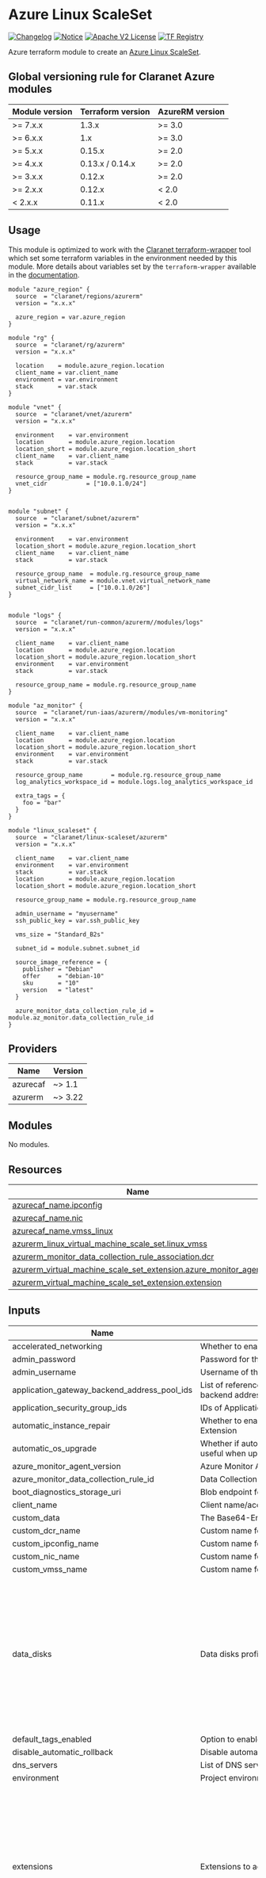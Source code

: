 # Azure Linux ScaleSet
[![Changelog](https://img.shields.io/badge/changelog-release-green.svg)](CHANGELOG.md) [![Notice](https://img.shields.io/badge/notice-copyright-yellow.svg)](NOTICE) [![Apache V2 License](https://img.shields.io/badge/license-Apache%20V2-orange.svg)](LICENSE) [![TF Registry](https://img.shields.io/badge/terraform-registry-blue.svg)](https://registry.terraform.io/modules/claranet/linux-scaleset/azurerm/)

Azure terraform module to create an [Azure Linux ScaleSet](https://azure.microsoft.com/en-us/services/virtual-machine-scale-sets/).

<!-- BEGIN_TF_DOCS -->
## Global versioning rule for Claranet Azure modules

| Module version | Terraform version | AzureRM version |
| -------------- | ----------------- | --------------- |
| >= 7.x.x       | 1.3.x             | >= 3.0          |
| >= 6.x.x       | 1.x               | >= 3.0          |
| >= 5.x.x       | 0.15.x            | >= 2.0          |
| >= 4.x.x       | 0.13.x / 0.14.x   | >= 2.0          |
| >= 3.x.x       | 0.12.x            | >= 2.0          |
| >= 2.x.x       | 0.12.x            | < 2.0           |
| <  2.x.x       | 0.11.x            | < 2.0           |

## Usage

This module is optimized to work with the [Claranet terraform-wrapper](https://github.com/claranet/terraform-wrapper) tool
which set some terraform variables in the environment needed by this module.
More details about variables set by the `terraform-wrapper` available in the [documentation](https://github.com/claranet/terraform-wrapper#environment).

```hcl
module "azure_region" {
  source  = "claranet/regions/azurerm"
  version = "x.x.x"

  azure_region = var.azure_region
}

module "rg" {
  source  = "claranet/rg/azurerm"
  version = "x.x.x"

  location    = module.azure_region.location
  client_name = var.client_name
  environment = var.environment
  stack       = var.stack
}

module "vnet" {
  source  = "claranet/vnet/azurerm"
  version = "x.x.x"

  environment    = var.environment
  location       = module.azure_region.location
  location_short = module.azure_region.location_short
  client_name    = var.client_name
  stack          = var.stack

  resource_group_name = module.rg.resource_group_name
  vnet_cidr           = ["10.0.1.0/24"]
}


module "subnet" {
  source  = "claranet/subnet/azurerm"
  version = "x.x.x"

  environment    = var.environment
  location_short = module.azure_region.location_short
  client_name    = var.client_name
  stack          = var.stack

  resource_group_name  = module.rg.resource_group_name
  virtual_network_name = module.vnet.virtual_network_name
  subnet_cidr_list     = ["10.0.1.0/26"]
}


module "logs" {
  source  = "claranet/run-common/azurerm//modules/logs"
  version = "x.x.x"

  client_name    = var.client_name
  location       = module.azure_region.location
  location_short = module.azure_region.location_short
  environment    = var.environment
  stack          = var.stack

  resource_group_name = module.rg.resource_group_name
}

module "az_monitor" {
  source  = "claranet/run-iaas/azurerm//modules/vm-monitoring"
  version = "x.x.x"

  client_name    = var.client_name
  location       = module.azure_region.location
  location_short = module.azure_region.location_short
  environment    = var.environment
  stack          = var.stack

  resource_group_name        = module.rg.resource_group_name
  log_analytics_workspace_id = module.logs.log_analytics_workspace_id

  extra_tags = {
    foo = "bar"
  }
}

module "linux_scaleset" {
  source  = "claranet/linux-scaleset/azurerm"
  version = "x.x.x"

  client_name    = var.client_name
  environment    = var.environment
  stack          = var.stack
  location       = module.azure_region.location
  location_short = module.azure_region.location_short

  resource_group_name = module.rg.resource_group_name

  admin_username = "myusername"
  ssh_public_key = var.ssh_public_key

  vms_size = "Standard_B2s"

  subnet_id = module.subnet.subnet_id

  source_image_reference = {
    publisher = "Debian"
    offer     = "debian-10"
    sku       = "10"
    version   = "latest"
  }

  azure_monitor_data_collection_rule_id = module.az_monitor.data_collection_rule_id
}
```

## Providers

| Name | Version |
|------|---------|
| azurecaf | ~> 1.1 |
| azurerm | ~> 3.22 |

## Modules

No modules.

## Resources

| Name | Type |
|------|------|
| [azurecaf_name.ipconfig](https://registry.terraform.io/providers/aztfmod/azurecaf/latest/docs/resources/name) | resource |
| [azurecaf_name.nic](https://registry.terraform.io/providers/aztfmod/azurecaf/latest/docs/resources/name) | resource |
| [azurecaf_name.vmss_linux](https://registry.terraform.io/providers/aztfmod/azurecaf/latest/docs/resources/name) | resource |
| [azurerm_linux_virtual_machine_scale_set.linux_vmss](https://registry.terraform.io/providers/hashicorp/azurerm/latest/docs/resources/linux_virtual_machine_scale_set) | resource |
| [azurerm_monitor_data_collection_rule_association.dcr](https://registry.terraform.io/providers/hashicorp/azurerm/latest/docs/resources/monitor_data_collection_rule_association) | resource |
| [azurerm_virtual_machine_scale_set_extension.azure_monitor_agent](https://registry.terraform.io/providers/hashicorp/azurerm/latest/docs/resources/virtual_machine_scale_set_extension) | resource |
| [azurerm_virtual_machine_scale_set_extension.extension](https://registry.terraform.io/providers/hashicorp/azurerm/latest/docs/resources/virtual_machine_scale_set_extension) | resource |

## Inputs

| Name | Description | Type | Default | Required |
|------|-------------|------|---------|:--------:|
| accelerated\_networking | Whether to enable accelerated networking or not. | `bool` | `true` | no |
| admin\_password | Password for the administrator account of the Virtual Machines. | `string` | `null` | no |
| admin\_username | Username of the administrator account of the Virtual Machines. | `string` | n/a | yes |
| application\_gateway\_backend\_address\_pool\_ids | List of references to backend address pools of Application Gateways. A Scale Set can reference backend address pools of one Application Gateway. | `list(string)` | `[]` | no |
| application\_security\_group\_ids | IDs of Application Security Group IDs (up to 20). | `list(string)` | `[]` | no |
| automatic\_instance\_repair | Whether to enable automatic instance repair. Must have health\_probe\_id or an Application Health Extension | `bool` | `false` | no |
| automatic\_os\_upgrade | Whether if automatic OS patches can be applied by Azure to your Scale Set. This is particularly useful when upgrade\_policy\_mode is set to Rolling. | `bool` | `false` | no |
| azure\_monitor\_agent\_version | Azure Monitor Agent extension version | `string` | `"1.22"` | no |
| azure\_monitor\_data\_collection\_rule\_id | Data Collection Rule ID from Azure Monitor for metrics and logs collection | `string` | n/a | yes |
| boot\_diagnostics\_storage\_uri | Blob endpoint for the Storage Account to hold the Virtual Machines diagnostic files. | `string` | `""` | no |
| client\_name | Client name/account used in naming. | `string` | n/a | yes |
| custom\_data | The Base64-Encoded Custom Data which should be used for this Virtual Machine Scale Set. | `string` | `null` | no |
| custom\_dcr\_name | Custom name for Data collection rule association | `string` | `null` | no |
| custom\_ipconfig\_name | Custom name for Ipconfiguration | `string` | `null` | no |
| custom\_nic\_name | Custom name for Network Interfaces | `string` | `null` | no |
| custom\_vmss\_name | Custom name for the Virtual Machine ScaleSet | `string` | `null` | no |
| data\_disks | Data disks profiles to attach. | <pre>list(object({<br>    name                      = string<br>    lun                       = number<br>    disk_size_gb              = optional(number, null)<br>    create_option             = optional(string, "Empty")<br>    caching                   = optional(string, "None")<br>    storage_account_type      = optional(string, "StandardSSD_LRS")<br>    disk_encryption_set_id    = optional(string, null)<br>    disk_iops_read_write      = optional(string, null)<br>    disk_mbps_read_write      = optional(string, null)<br>    write_accelerator_enabled = optional(string, null)<br>  }))</pre> | `[]` | no |
| default\_tags\_enabled | Option to enable or disable default tags. | `bool` | `true` | no |
| disable\_automatic\_rollback | Disable automatic rollback in case of failures. | `bool` | `false` | no |
| dns\_servers | List of DNS servers. | `list(string)` | `[]` | no |
| environment | Project environment. | `string` | n/a | yes |
| extensions | Extensions to add to the Scale Set. | <pre>list(object({<br>    name                        = string<br>    publisher                   = string<br>    type                        = string<br>    type_handler_version        = string<br>    auto_upgrade_minor_version  = optional(bool, true)<br>    automatic_upgrade_enabled   = optional(bool, false)<br>    failure_suppression_enabled = optional(bool, false)<br>    force_update_tag            = optional(string, null)<br>    protected_settings          = optional(string, null)<br>    provision_after_extensions  = optional(list(string), [])<br>    settings                    = optional(string, null)<br>  }))</pre> | `[]` | no |
| extra\_tags | Additional tags to associate with your scale set. | `map(string)` | `{}` | no |
| health\_probe\_id | Specifies the identifier for the Load Balancer health probe. Required when using Rolling as your upgrade\_policy\_mode. | `string` | `null` | no |
| identity | Identity block information as described here https://www.terraform.io/docs/providers/azurerm/r/linux_virtual_machine_scale_set.html#identity. | <pre>object({<br>    type         = string<br>    identity_ids = list(string)<br>  })</pre> | `null` | no |
| instances\_count | Number of instances in the Scale Set. | `number` | `2` | no |
| ip\_forwarding\_enabled | Whether IP forwarding is enabled on this NIC. | `bool` | `false` | no |
| load\_balancer\_backend\_address\_pool\_ids | List of references to backend address pools of Load Balancers. A Scale Set can reference backend address pools of one public and one internal Load Balancer. | `list(string)` | `[]` | no |
| load\_balancer\_inbound\_nat\_rules\_ids | List of references to inbound NAT rules for Load Balancers. | `list(string)` | `[]` | no |
| location | Azure region to use. | `string` | n/a | yes |
| location\_short | Short string for Azure location. | `string` | n/a | yes |
| name\_prefix | Optional prefix for the generated name | `string` | `""` | no |
| name\_suffix | Optional suffix for the generated name | `string` | `""` | no |
| network\_security\_group\_id | ID of the Network Security Group. | `string` | `null` | no |
| os\_disk\_caching | OS disk caching requirements [Possible values : None, ReadOnly, ReadWrite]. | `string` | `"None"` | no |
| os\_disk\_encryption\_set\_id | ID of the Disk Encryption Set which should be used to encrypt the OS disk. | `string` | `null` | no |
| os\_disk\_managed\_disk\_type | Type of managed disk to create [Possible values : Standard\_LRS, StandardSSD\_LRS or Premium\_LRS]. | `string` | `"StandardSSD_LRS"` | no |
| os\_disk\_size\_gb | Size of the OS disk in GB. | `number` | `32` | no |
| os\_disk\_write\_accelerator\_enabled | Whether to enable write accelerator for the OS disk. | `bool` | `false` | no |
| os\_ephemeral\_disk\_enabled | Whether OS disk is local ephemeral disk. See https://learn.microsoft.com/en-us/azure/virtual-machines/ephemeral-os-disks. | `bool` | `true` | no |
| os\_ephemeral\_disk\_placement | Placement for the local ephemeral disk. Value can be `CacheDisk` or `ResourceDisk`. See https://learn.microsoft.com/en-us/azure/virtual-machines/ephemeral-os-disks. | `string` | `"ResourceDisk"` | no |
| overprovision | Should Azure over-provision Virtual Machines in this Scale Set? This means that multiple Virtual Machines will be provisioned and Azure will keep the instances which become available first - which improves provisioning success rates and improves deployment time. | `bool` | `true` | no |
| resource\_group\_name | Name of the resource group. | `string` | n/a | yes |
| rolling\_upgrade\_policy | Rolling upgrade policy, only applicable when the upgrade\_policy\_mode is Rolling. | <pre>object({<br>    max_batch_instance_percent              = number<br>    max_unhealthy_instance_percent          = number<br>    max_unhealthy_upgraded_instance_percent = number<br>    pause_time_between_batches              = string<br>  })</pre> | <pre>{<br>  "max_batch_instance_percent": 25,<br>  "max_unhealthy_instance_percent": 25,<br>  "max_unhealthy_upgraded_instance_percent": 25,<br>  "pause_time_between_batches": "PT30S"<br>}</pre> | no |
| scale\_in\_force\_deletion | Whether the Virtual Machines chosen for removal should be force deleted when the Virtual Machine Scale Set is being scaled-in. | `bool` | `false` | no |
| scale\_in\_policy | The scale-in policy rule that decides which Virtual Machines are chosen for removal when a Virtual Machine Scale Set is scaled in. Possible values for the scale-in policy rules are Default, NewestVM and OldestVM, defaults to Default. | `string` | `"Default"` | no |
| source\_image\_id | ID of the Virtual Machines image to use. | `string` | `null` | no |
| source\_image\_reference | Virtual Machines source image reference. | <pre>object({<br>    publisher = string<br>    offer     = string<br>    sku       = string<br>    version   = string<br>  })</pre> | `null` | no |
| ssh\_private\_key | Private SSH key deployed on Scale set. | `string` | `null` | no |
| ssh\_public\_key | Public SSH key deployed on Scale set. | `string` | `null` | no |
| stack | Project stack name. | `string` | n/a | yes |
| subnet\_id | ID of the subnet | `string` | n/a | yes |
| ultra\_ssd\_enabled | Whether UltraSSD\_LRS storage account type can be enabled. | `bool` | `false` | no |
| upgrade\_mode | Specifies how Upgrades (e.g. changing the Image/SKU) should be performed to Virtual Machine Instances. Possible values are Automatic, Manual and Rolling. Defaults to Manual. | `string` | `"Manual"` | no |
| use\_caf\_naming | Use the Azure CAF naming provider to generate default resource name. `custom_vmss_name` override this if set. Legacy default name is used if this is set to `false`. | `bool` | `true` | no |
| user\_data | The Base64-Encoded User Data which should be used for this Virtual Machine Scale Set. | `string` | `null` | no |
| vms\_size | Size (SKU) of Virtual Machines in a Scale Set. | `string` | n/a | yes |
| zone\_balancing\_enabled | Whether the Virtual Machines in this Scale Set should be strictly evenly distributed across Availability Zones? Changing this forces a new resource to be created. | `bool` | `true` | no |
| zones\_list | A list of Availability Zones in which the Virtual Machines in this Scale Set should be created in. Changing this forces a new resource to be created. | `list(number)` | <pre>[<br>  1,<br>  2,<br>  3<br>]</pre> | no |

## Outputs

| Name | Description |
|------|-------------|
| scale\_set\_admin\_password | Scale Set admin password |
| scale\_set\_admin\_ssh\_private\_key | Scale Set admin SSH private key |
| scale\_set\_admin\_ssh\_public\_key | Scale Set admin SSH public key |
| scale\_set\_admin\_username | Scale Set admin username |
| scale\_set\_id | Scale Set ID |
| scale\_set\_name | Scale Set Name |
| system\_assigned\_identity | Identity block with principal ID |
| terraform\_module | Information about this Terraform module |
<!-- END_TF_DOCS -->
## Related documentation

- Microsoft Azure documentation: [docs.microsoft.com/en-us/azure/virtual-machine-scale-sets/](https://docs.microsoft.com/en-us/azure/virtual-machine-scale-sets/) 
